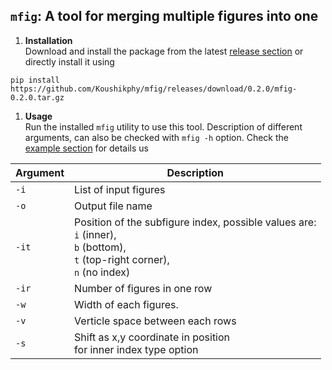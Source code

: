## `mfig`: A tool for merging multiple figures into one


1. __Installation__  
Download and install the package from the latest [release section](https://github.com/Koushikphy/mfig/releases/latest) or directly install it using 
```
pip install https://github.com/Koushikphy/mfig/releases/download/0.2.0/mfig-0.2.0.tar.gz
```

1. __Usage__  
Run the installed `mfig` utility to use this tool. Description of different arguments, can also be checked with `mfig -h` option. Check the [example section]('./example/Readme.md') for details us


| Argument    |  Description|
| ----------- | ----------- 
|    `-i`     | List of input figures |
|    `-o`     | Output file name  | 
|    `-it`    | Position of the subfigure index, possible values are: <br> `i` (inner), <br>`b` (bottom), <br>`t` (top-right corner),<br> `n` (no index) |
|    `-ir`    | Number of figures in one row |
|    `-w`     | Width of each figures. |
|    `-v`     | Verticle space between each rows |
|    `-s`     | Shift as x,y coordinate in position <br> for inner index type option |
